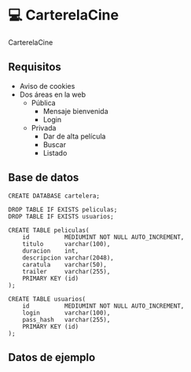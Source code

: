 # 💻 CarterelaCine

CarterelaCine

## Requisitos

- Aviso de cookies
- Dos áreas en la web
  - Pública
    - Mensaje bienvenida
    - Login
  - Privada
    - Dar de alta película
    - Buscar
    - Listado

## Base de datos

```
CREATE DATABASE cartelera;

DROP TABLE IF EXISTS peliculas;
DROP TABLE IF EXISTS usuarios;

CREATE TABLE peliculas(
    id          MEDIUMINT NOT NULL AUTO_INCREMENT,
    titulo      varchar(100),
    duracion    int,
    descripcion varchar(2048),
    caratula    varchar(50),
    trailer     varchar(255),
    PRIMARY KEY (id)
);

CREATE TABLE usuarios(
    id          MEDIUMINT NOT NULL AUTO_INCREMENT,
    login       varchar(100),
    pass_hash   varchar(255),
    PRIMARY KEY (id)
);
```

## Datos de ejemplo
